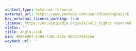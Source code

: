 ```yaml
---
content_type: external-resource
external_url: https://www.youtube.com/user/MinooAngloLink
has_external_license_warning: true
license: https://en.wikipedia.org/wiki/All_rights_reserved
status: ''
title: Anglo-Link
uid: 4064e98f-548d-420c-a52c-9b5717de115e
wayback_url: ''
---
```

